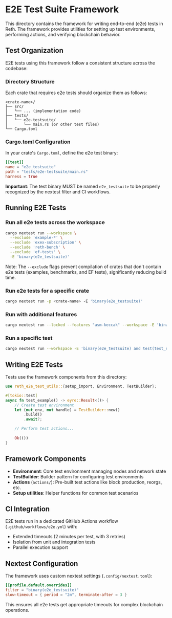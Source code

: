 # E2E Test Suite Framework

This directory contains the framework for writing end-to-end (e2e) tests in Reth. The framework provides utilities for setting up test environments, performing actions, and verifying blockchain behavior.

## Test Organization

E2E tests using this framework follow a consistent structure across the codebase:

### Directory Structure
Each crate that requires e2e tests should organize them as follows:
```
<crate-name>/
├── src/
│   └── ... (implementation code)
├── tests/
│   └── e2e-testsuite/
│       └── main.rs (or other test files)
└── Cargo.toml
```

### Cargo.toml Configuration
In your crate's `Cargo.toml`, define the e2e test binary:
```toml
[[test]]
name = "e2e_testsuite"
path = "tests/e2e-testsuite/main.rs"
harness = true
```

**Important**: The test binary MUST be named `e2e_testsuite` to be properly recognized by the nextest filter and CI workflows.

## Running E2E Tests

### Run all e2e tests across the workspace
```bash
cargo nextest run --workspace \
  --exclude 'example-*' \
  --exclude 'exex-subscription' \
  --exclude 'reth-bench' \
  --exclude 'ef-tests' \
  -E 'binary(e2e_testsuite)'
```

Note: The `--exclude` flags prevent compilation of crates that don't contain e2e tests (examples, benchmarks, and EF tests), significantly reducing build time.

### Run e2e tests for a specific crate
```bash
cargo nextest run -p <crate-name> -E 'binary(e2e_testsuite)'
```

### Run with additional features
```bash
cargo nextest run --locked --features "asm-keccak" --workspace -E 'binary(e2e_testsuite)'
```

### Run a specific test
```bash
cargo nextest run --workspace -E 'binary(e2e_testsuite) and test(test_name)'
```

## Writing E2E Tests

Tests use the framework components from this directory:

```rust
use reth_e2e_test_utils::{setup_import, Environment, TestBuilder};

#[tokio::test]
async fn test_example() -> eyre::Result<()> {
    // Create test environment
    let (mut env, mut handle) = TestBuilder::new()
        .build()
        .await?;

    // Perform test actions...
    
    Ok(())
}
```

## Framework Components

- **Environment**: Core test environment managing nodes and network state
- **TestBuilder**: Builder pattern for configuring test environments
- **Actions** (`actions/`): Pre-built test actions like block production, reorgs, etc.
- **Setup utilities**: Helper functions for common test scenarios

## CI Integration

E2E tests run in a dedicated GitHub Actions workflow (`.github/workflows/e2e.yml`) with:
- Extended timeouts (2 minutes per test, with 3 retries)
- Isolation from unit and integration tests
- Parallel execution support

## Nextest Configuration

The framework uses custom nextest settings (`.config/nextest.toml`):
```toml
[[profile.default.overrides]]
filter = "binary(e2e_testsuite)"
slow-timeout = { period = "2m", terminate-after = 3 }
```

This ensures all e2e tests get appropriate timeouts for complex blockchain operations.